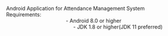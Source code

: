 Android Application for Attendance Management System\
Requirements:  
&emsp; &emsp;&emsp;&emsp;&emsp;&emsp;&emsp;&emsp;&emsp;&emsp;&emsp; - Android 8.0 or higher\
&emsp;&emsp;&emsp;&emsp;&emsp;&emsp;&emsp;&emsp;&emsp;&emsp;&emsp;&emsp;&emsp;- JDK 1.8 or higher(JDK 11 preferred)
